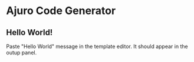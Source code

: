 # Ajuro Code Generator

## Hello World!

Paste "Hello World" message in the template editor. It should appear in the outup panel.